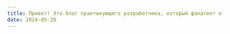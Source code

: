 ```yaml
---
title: Привет! Это блог практикующего разработчика, который фанатеет от Clojure и функционального программирования. Здесь нет сухой теории из учебников.
date: 2024-05-20
---
```


